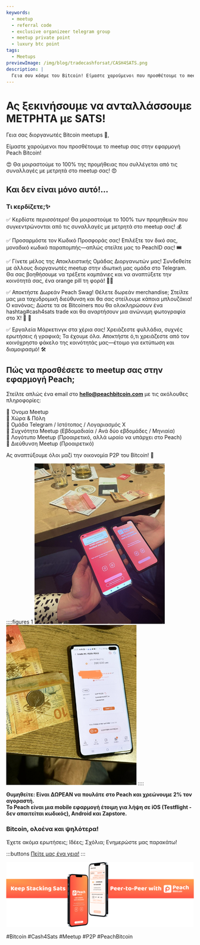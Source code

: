 ```yaml
---
keywords:
  - meetup
  - referral code
  - exclusive organizeer telegram group
  - meetup private point
  - luxury btc point
tags:
  - Meetups
previewImage: /img/blog/tradecashforsat/CASH4SATS.png
description: |
  Γεια σου κόσμε του Bitcoin! Είμαστε χαρούμενοι που προσθέτουμε το meetup σου στην εφαρμογή Peach Bitcoin!
---
```


# Ας ξεκινήσουμε να ανταλλάσσουμε ΜΕΤΡΗΤΑ με SATS!

Γεια σας διοργανωτές Bitcoin meetups 👋,

Είμαστε χαρούμενοι που προσθέτουμε το meetup σας στην εφαρμογή Peach Bitcoin!

😍 Θα μοιραστούμε το 100% της προμήθειας που συλλέγεται από τις συναλλαγές με μετρητά στο meetup σας! 😍

## Και δεν είναι μόνο αυτό!...

### Τι κερδίζετε;✨

✅ Κερδίστε περισσότερα! Θα μοιραστούμε το 100% των προμηθειών που συγκεντρώνονται από τις συναλλαγές με μετρητά στο meetup σας! 💰

✅ Προσαρμόστε τον Κωδικό Προσφοράς σας! Επιλέξτε τον δικό σας, μοναδικό κωδικό παραπομπής—απλώς στείλτε μας το PeachID σας! 🎟️

✅ Γίνετε μέλος της Αποκλειστικής Ομάδας Διοργανωτών μας! Συνδεθείτε με άλλους διοργανωτές meetup στην ιδιωτική μας ομάδα στο Telegram. Θα σας βοηθήσουμε να τρέξετε καμπάνιες και να αναπτύξετε την κοινότητά σας, ένα orange pill τη φορά! 🍊💊

✅ Αποκτήστε Δωρεάν Peach Swag! Θέλετε δωρεάν merchandise; Στείλτε μας μια ταχυδρομική διεύθυνση και θα σας στείλουμε κάποια μπλουζάκια! Ο κανόνας; Δώστε τα σε Bitcoiners που θα ολοκληρώσουν ένα hashtag#cash4sats trade και θα αναρτήσουν μια ανώνυμη φωτογραφία στο X! 📸 🧡

✅ Εργαλεία Μάρκετινγκ στα χέρια σας! Χρειάζεστε φυλλάδια, συχνές ερωτήσεις ή γραφικά; Τα έχουμε όλα. Αποκτήστε ό,τι χρειάζεστε από τον κοινόχρηστο φάκελο της κοινότητάς μας—έτοιμο για εκτύπωση και διαμοιρασμό! 🛠️

## Πώς να προσθέσετε το meetup σας στην εφαρμογή Peach;

Στείλτε απλώς ένα email στο **hello@peachbitcoin.com** με τις ακόλουθες πληροφορίες:

🔶 Όνομα Meetup  
🔶 Χώρα & Πόλη  
🔶 Ομάδα Telegram / Ιστότοπος / Λογαριασμός X  
🔶 Συχνότητα Meetup (Εβδομαδιαία / Ανά δύο εβδομάδες / Μηνιαία)  
🔶 Λογότυπο Meetup (Προαιρετικό, αλλά ωραίο να υπάρχει στο Peach)  
🔶 Διεύθυνση Meetup (Προαιρετικό)

Ας αναπτύξουμε όλοι μαζί την οικονομία P2P του Bitcoin! 🚀

::::figures 1
<img src="/img/blog/tradecashforsat/img1.png" alt="exchange sat with money in a meetup point" style="width: 80%; max-width: 350px;">
<img src="/img/blog/tradecashforsat/img2.png" alt="complete trade sat with money in a meetup" style="width: 80%; max-width: 350px;">
::::

**Θυμηθείτε: Είναι ΔΩΡΕΑΝ να πουλάτε στο Peach και χρεώνουμε 2% τον αγοραστή.**  
**To Peach είναι μια mobile εφαρμογή έτοιμη για λήψη σε iOS (Testflight - δεν απαιτείται κωδικός), Android και Zapstore.**

### Bitcoin, ολοένα και ψηλότερα!

Έχετε ακόμα ερωτήσεις; Ιδέες; Σχόλια; Ενημερώστε μας παρακάτω!

:::buttons
[Πείτε μας ένα γεια!](mailto:hello@peachbitcoin.com)
:::

![Say Hi!](/img/blog/tradecashforsat/img3.png)

#Bitcoin #Cash4Sats #Meetup #P2P #PeachBitcoin
